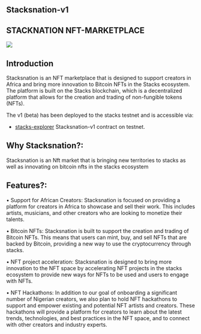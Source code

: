 ## Stacksnation-v1

## STACKNATION NFT-MARKETPLACE
![](https://github.com/ABRAHAMEKIO/stacksnation-v1/blob/master/Untitled_Artwork_3.png)

## Introduction
Stacksnation is an NFT marketplace that is designed to support creators in Africa and bring more innovation to Bitcoin NFTs in the Stacks ecosystem. The platform is built on the Stacks blockchain, which is a decentralized platform that allows for the creation and trading of non-fungible tokens (NFTs).

The v1 (beta) has been deployed to the stacks testnet and is accessible via: 
- [stacks-explorer](https://explorer.stacks.co/txid/0x509a6a0d3d5e819d48a371dba998eecb7f90fe9781c3ce5cbdd97cf2bb9445f3?chain=testnet) Stacksnation-v1 contract on testnet.

## Why Stacksnation?:
Stacksnation is an Nft market that is bringing new territories to stacks as well as innovating on bitcoin nfts in the stacks ecosystem 


## Features?:

 • Support for African Creators: 
Stacksnation is focused on providing a platform for creators in Africa to showcase and sell their work. This includes artists, musicians, and other creators who are looking to monetize their talents.

• Bitcoin NFTs: 
Stacksnation is built to support the creation and trading of Bitcoin NFTs. This means that users can mint, buy, and sell NFTs that are backed by Bitcoin, providing a new way to use the cryptocurrency through stacks.

• NFT project acceleration:
Stacksnation is designed to bring more innovation to the NFT space by accelerating NFT projects in the stacks ecosystem to provide new ways for NFTs to be used and users to engage with NFTs.

• NFT Hackathons:
In addition to our goal of onboarding a significant number of Nigerian creators, we also plan to hold NFT hackathons to support and empower existing and potential NFT artists and creators. These hackathons will provide a platform for creators to learn about the latest trends, technologies, and best practices in the NFT space, and to connect with other creators and industry experts.

